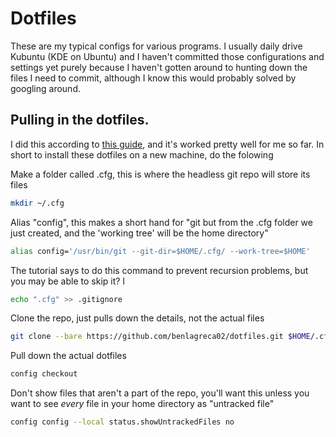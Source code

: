 # Dotfiles
These are my typical configs for various programs. I usually daily drive Kubuntu (KDE on Ubuntu) and I haven't committed those configurations and settings yet purely because I haven't gotten around to hunting down the files I need to commit, although I know this would probably solved by googling around.

## Pulling in the dotfiles.
I did this according to [this guide](https://www.atlassian.com/git/tutorials/dotfiles), and it's worked pretty well for me so far. In short to install these dotfiles on a new machine, do the folowing

Make a folder called .cfg, this is where the headless git repo will store its files
```bash
mkdir ~/.cfg
```
Alias "config", this makes a short hand for "git but from the .cfg folder we just created, and the 'working tree' will be the home directory"
```bash
alias config='/usr/bin/git --git-dir=$HOME/.cfg/ --work-tree=$HOME'
```
The tutorial says to do this command to prevent recursion problems, but you may be able to skip it? I
```bash
echo ".cfg" >> .gitignore
```
Clone the repo, just pulls down the details, not the actual files
```bash
git clone --bare https://github.com/benlagreca02/dotfiles.git $HOME/.cfg
```

Pull down the actual dotfiles
```bash
config checkout
```

Don't show files that aren't a part of the repo, you'll want this unless you want to see _every_ file in your home directory as "untracked file"
```bash
config config --local status.showUntrackedFiles no
```
